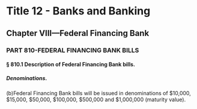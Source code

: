 
# Title 12 - Banks and Banking
## Chapter VIII—Federal Financing Bank
### PART 810-FEDERAL FINANCING BANK BILLS
#### § 810.1 Description of Federal Financing Bank bills.
##### Denominations.

(b)Federal Financing Bank bills will be issued in denominations of $10,000, $15,000, $50,000, $100,000, $500,000 and $1,000,000 (maturity value).
